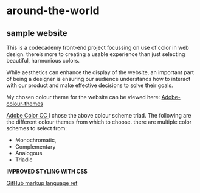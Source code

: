 # around-the-world
## sample website

This is a codecademy front-end project focussing on use of color in web design. there’s more to creating a usable experience than just selecting beautiful, harmonious colors.

While aesthetics can enhance the display of the website, an important part of being a designer is ensuring our audience understands how to interact with our product and make effective decisions to solve their goals.

My chosen colour theme for the website can be viewed here: [Adobe-colour-themes](https://color.adobe.com/mythemes?viewTheme)

[Adobe Color CC ](https://color.adobe.com/create/color-wheel)
I chose the above colour scheme triad.  The following are the different colour themes from which to choose.
there are multiple color schemes to select from:

* Monochromatic,
* Complementary
* Analogous
* Triadic

**IMPROVED STYLING WITH CSS**

[GitHub markup language ref](https://github.com/Kernix13/markdown-cheatsheet#unordered) 
